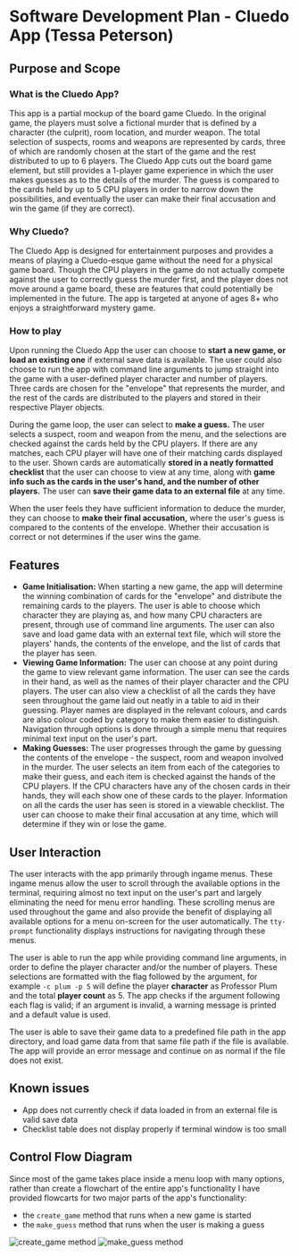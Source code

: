 # Software Development Plan - Cluedo App (Tessa Peterson)

## Purpose and Scope
### What is the Cluedo App?
This app is a partial mockup of the board game Cluedo. In the original game, the players must solve a fictional murder that is defined by a character (the culprit), room location, and murder weapon. The total selection of suspects, rooms and weapons are represented by cards, three of which are randomly chosen at the start of the game and the rest distributed to up to 6 players. The Cluedo App cuts out the board game element, but still provides a 1-player game experience in which the user makes guesses as to the details of the murder. The guess is compared to the cards held by up to 5 CPU players in order to narrow down the possibilities, and eventually the user can make their final accusation and win the game (if they are correct).

### Why Cluedo?
The Cluedo App is designed for entertainment purposes and provides a means of playing a Cluedo-esque game without the need for a physical game board. Though the CPU players in the game do not actually compete against the user to correctly guess the murder first, and the player does not move around a game board, these are features that could potentially be implemented in the future. The app is targeted at anyone of ages 8+ who enjoys a straightforward mystery game.

### How to play
Upon running the Cluedo App the user can choose to **start a new game, or load an existing one** if external save data is available. The user could also choose to run the app with command line arguments to jump straight into the game with a user-defined player character and number of players. Three cards are chosen for the "envelope" that represents the murder, and the rest of the cards are distributed to the players and stored in their respective Player objects.

During the game loop, the user can select to **make a guess.** The user selects a suspect, room and weapon from the menu, and the selections are checked against the cards held by the CPU players. If there are any matches, each CPU player will have one of their matching cards displayed to the user. Shown cards are automatically **stored in a neatly formatted checklist** that the user can choose to view at any time, along with **game info such as the cards in the user's hand, and the number of other players.** The user can **save their game data to an external file** at any time.

When the user feels they have sufficient information to deduce the murder, they can choose to **make their final accusation,** where the user's guess is compared to the contents of the envelope. Whether their accusation is correct or not determines if the user wins the game.

## Features
- **Game Initialisation:** When starting a new game, the app will determine the winning combination of cards for the "envelope" and distribute the remaining cards to the players. The user is able to choose which character they are playing as, and how many CPU characters are present, through use of command line arguments. The user can also save and load game data with an external text file, which will store the players' hands, the contents of the envelope, and the list of cards that the player has seen.
- **Viewing Game Information:** The user can choose at any point during the game to view relevant game information. The user can see the cards in their hand, as well as the names of their player character and the CPU players. The user can also view a checklist of all the cards they have seen throughout the game laid out neatly in a table to aid in their guessing. Player names are displayed in the relevant colours, and cards are also colour coded by category to make them easier to distinguish. Navigation through options is done through a simple menu that requires minimal text input on the user's part.
- **Making Guesses:** The user progresses through the game by guessing the contents of the envelope - the suspect, room and weapon involved in the murder. The user selects an item from each of the categories to make their guess, and each item is checked against the hands of the CPU players. If the CPU characters have any of the chosen cards in their hands, they will each show one of these cards to the player. Information on all the cards the user has seen is stored in a viewable checklist. The user can choose to make their final accusation at any time, which will determine if they win or lose the game.

## User Interaction
The user interacts with the app primarily through ingame menus. These ingame menus allow the user to scroll through the available options in the terminal, requiring almost no text input on the user's part and largely eliminating the need for menu error handling. These scrolling menus are used throughout the game and also provide the benefit of displaying all available options for a menu on-screen for the user automatically. The `tty-prompt` functionality displays instructions for navigating through these menus.

The user is able to run the app while providing command line arguments, in order to define the player character and/or the number of players. These selections are formatted with the flag followed by the argument, for example `-c plum -p 5` will define the player **character** as Professor Plum and the total **player count** as 5. The app checks if the argument following each flag is valid; if an argument is invalid, a warning message is printed and a default value is used.

The user is able to save their game data to a predefined file path in the app directory, and load game data from that same file path if the file is available. The app will provide an error message and continue on as normal if the file does not exist.

## Known issues
- App does not currently check if data loaded in from an external file is valid save data
- Checklist table does not display properly if terminal window is too small

## Control Flow Diagram
Since most of the game takes place inside a menu loop with many options, rather than create a flowchart of the entire app's functionality I have provided flowcarts for two major parts of the app's functionality:

- the `create_game` method that runs when a new game is started
- the `make_guess` method that runs when the user is making a guess

![create_game method](tessa-peterson-T1A2-5-create_game.png)
![make_guess method](tessa-peterson-T1A2-5-make_guess.png)